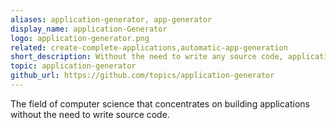 ```yaml
---
aliases: application-generator, app-generator
display_name: application-Generator
logo: application-generator.png
related: create-complete-applications,automatic-app-generation
short_description: Without the need to write any source code, application generation software can create functional applications.
topic: application-generator
github_url: https://github.com/topics/application-generator
---
```

The field of computer science that concentrates on building applications without the need to write source code.

